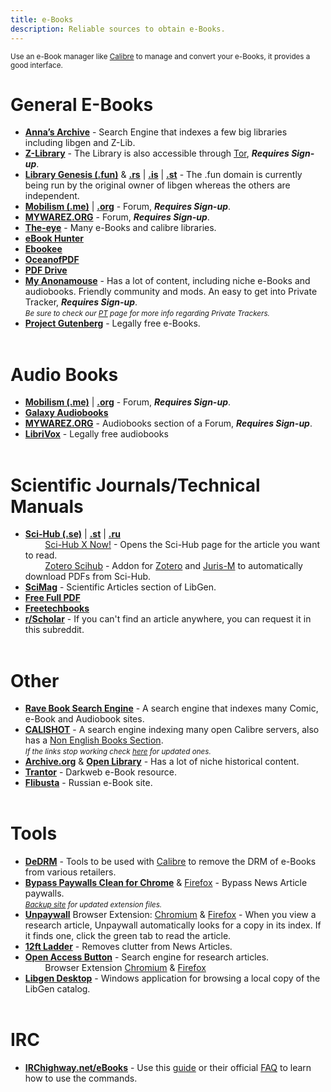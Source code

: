 ```yaml
---
title: e-Books
description: Reliable sources to obtain e-Books.
---
```


<sub>Use an e-Book manager like [Calibre](https://calibre-ebook.com/) to manage and convert your e-Books, it provides a good interface.</sub>

# General E-Books

- [**Anna’s Archive**](https://annas-archive.org/) - Search Engine that indexes a few big libraries including libgen and Z-Lib.
- [**Z-Library**](https://z-library.sk) - The Library is also accessible through [Tor](http://bookszlibb74ugqojhzhg2a63w5i2atv5bqarulgczawnbmsb6s6qead.onion), **_Requires Sign-up_**.
- [**Library Genesis (.fun)**](https://libgen.fun/) & [**.rs**](https://libgen.rs/) | [**.is**](https://libgen.is/) | [**.st**](https://libgen.st/) - The .fun domain is currently being run by the original owner of libgen whereas the others are independent.
- [**Mobilism (.me)**](https://forum.mobilism.me/viewforum.php?f=106) | [**.org**](https://forum.mobilism.org/viewforum.php?f=106) - Forum, **_Requires Sign-up_**.
- [**MYWAREZ.ORG**](https://mywarez.org/viewforum.php?f=25) - Forum, **_Requires Sign-up_**.
- [**The-eye**](https://the-eye.eu/public/Books/) - Many e-Books and calibre libraries.
- [**eBook Hunter**](https://ebook-hunter.org/)
- [**Ebookee**](https://ebookee.com/) 
- [**OceanofPDF**](https://oceanofpdf.com/)
- [**PDF Drive**](https://www.pdfdrive.com/)
- [**My Anonamouse**](https://www.myanonamouse.net/) - Has a lot of content, including niche e-Books and audiobooks. Friendly community and mods. An easy to get into Private Tracker, **_Requires Sign-up_**.  
*<small>Be sure to check our [PT](PTs) page for more info regarding Private Trackers.</small>*
- [**Project Gutenberg**](http://www.gutenberg.org/) - Legally free e-Books.
&nbsp;  
&nbsp;
# Audio Books

- [**Mobilism (.me)**](https://forum.mobilism.me/viewforum.php?f=124) | [**.org**](https://forum.mobilism.org/viewforum.php?f=124) - Forum, **_Requires Sign-up_**.
- [**Galaxy Audiobooks**](https://galaxyaudiobook.com/)
- [**MYWAREZ.ORG**](https://mywarez.org/viewforum.php?f=26) - Audiobooks section of a Forum, **_Requires Sign-up_**.
- [**LibriVox**](https://librivox.org/) - Legally free audiobooks
&nbsp;  
&nbsp;
# Scientific Journals/Technical Manuals

- [**Sci-Hub (.se)**](https://sci-hub.se/) | [**.st**](https://sci-hub.st/) | [**.ru**](https://sci-hub.ru/)  
&nbsp;&nbsp;&nbsp;&nbsp;&nbsp;&nbsp;&nbsp;&nbsp;[Sci-Hub X Now!](https://github.com/gchenfc/sci-hub-now) - Opens the Sci-Hub page for the article you want to read.  
&nbsp;&nbsp;&nbsp;&nbsp;&nbsp;&nbsp;&nbsp;&nbsp;[Zotero Scihub](https://github.com/ethanwillis/zotero-scihub) - Addon for [Zotero](https://www.zotero.org/) and [Juris-M](https://juris-m.github.io/) to automatically download PDFs from Sci-Hub.
- [**SciMag**](https://libgen.rs/scimag/) - Scientific Articles section of LibGen.
- [**Free Full PDF**](https://freefullpdf.com/)
- [**Freetechbooks**](https://www.freetechbooks.com/)
- [**r/Scholar**](https://reddit.com/r/scholar) - If you can't find an article anywhere, you can request it in this subreddit.
&nbsp;  
&nbsp;
# Other

- [**Rave Book Search Engine**](https://ravebooksearch.com/?q=%s) - A search engine that indexes many Comic, e-Book and Audiobook sites.
- [**CALISHOT**](https://eng.calishot.xyz/index-eng/summary) - A search engine indexing many open Calibre servers, also has a [Non English Books Section](https://noneng.calishot.xyz/index-not-eng/summary).  
*<small>If the links stop working check [here](https://www.reddit.com/search?q=flair_name%3A%22CALISHOT%22) for updated ones.</small>*
- [**Archive.org**](https://archive.org/details/texts) & [**Open Library**](https://openlibrary.org/) - Has a lot of niche historical content.
- [**Trantor**](https://trantor.is/) - Darkweb e-Book resource.
- [**Flibusta**](https://flibusta.site/) - Russian e-Book site.
&nbsp;  
&nbsp;
# Tools
- [**DeDRM**](https://github.com/noDRM/DeDRM_tools) - Tools to be used with [Calibre](https://calibre-ebook.com/) to remove the DRM of e-Books from various retailers.
- [**Bypass Paywalls Clean for Chrome**](https://github.com/bpc-clone/bypass-paywalls-chrome-clean) & [Firefox](https://github.com/bpc-clone/bypass-paywalls-firefox-clean) - Bypass News Article paywalls.  
*<small>[Backup site](https://gitflic.ru/project/magnolia1234/bpc_uploads) for updated extension files.</small>*
- [**Unpaywall**](https://unpaywall.org/) Browser Extension: [Chromium](https://chrome.google.com/webstore/detail/unpaywall/iplffkdpngmdjhlpjmppncnlhomiipha) & [Firefox](https://addons.mozilla.org/en-GB/firefox/addon/unpaywall/) - When you view a research article, Unpaywall automatically looks for a copy in its index. If it finds one, click the green tab to read the article.
- [**12ft Ladder**](https://12ft.io/) - Removes clutter from News Articles.  
- [**Open Access Button**](https://openaccessbutton.org/) - Search engine for research articles.  
&nbsp;&nbsp;&nbsp;&nbsp;&nbsp;&nbsp;&nbsp;&nbsp;Browser Extension [Chromium](https://chrome.google.com/webstore/detail/open-access-button/gknkbkaapnhpmkcgkmdekdffgcddoiel) & [Firefox](https://addons.mozilla.org/en-GB/firefox/addon/openaccessbutton/)  
- [**Libgen Desktop**](https://wiki.mhut.org/software:libgen_desktop) - Windows application for browsing a local copy of the LibGen catalog.
&nbsp;  
&nbsp;
# IRC

- [**IRChighway.net/eBooks**](irc://irc.irchighway.net:6665/ebooks) - Use this [guide](https://redd.it/2oftbu) or their official [FAQ](http://ebooks.byethost6.com/) to learn how to use the commands.  

